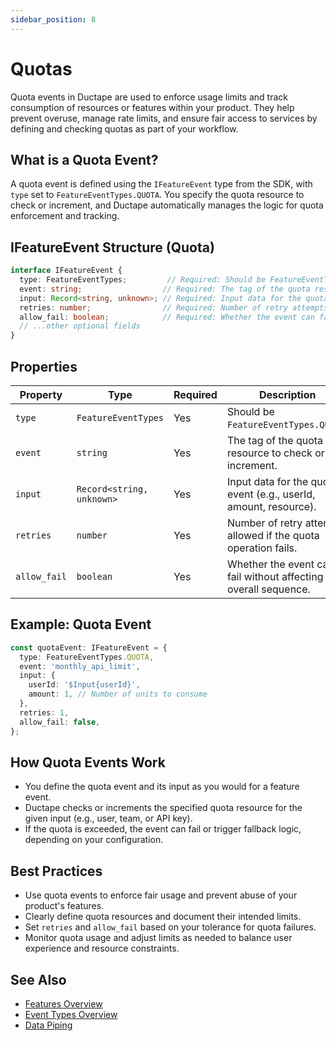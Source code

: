 ```yaml
---
sidebar_position: 8
---
```


# Quotas

Quota events in Ductape are used to enforce usage limits and track consumption of resources or features within your product. They help prevent overuse, manage rate limits, and ensure fair access to services by defining and checking quotas as part of your workflow.

## What is a Quota Event?

A quota event is defined using the `IFeatureEvent` type from the SDK, with `type` set to `FeatureEventTypes.QUOTA`. You specify the quota resource to check or increment, and Ductape automatically manages the logic for quota enforcement and tracking.

## IFeatureEvent Structure (Quota)

```typescript
interface IFeatureEvent {
  type: FeatureEventTypes;         // Required: Should be FeatureEventTypes.QUOTA
  event: string;                  // Required: The tag of the quota resource to use
  input: Record<string, unknown>; // Required: Input data for the quota event (e.g., userId, amount)
  retries: number;                // Required: Number of retry attempts if the quota check fails
  allow_fail: boolean;            // Required: Whether the event can fail without affecting the overall sequence
  // ...other optional fields
}
```

## Properties

| Property     | Type                      | Required | Description                                                                                       |
|--------------|---------------------------|----------|---------------------------------------------------------------------------------------------------|
| `type`       | `FeatureEventTypes`       | Yes      | Should be `FeatureEventTypes.QUOTA`.                                                              |
| `event`      | `string`                  | Yes      | The tag of the quota resource to check or increment.                                              |
| `input`      | `Record<string, unknown>` | Yes      | Input data for the quota event (e.g., userId, amount, resource).                                  |
| `retries`    | `number`                  | Yes      | Number of retry attempts allowed if the quota operation fails.                                     |
| `allow_fail` | `boolean`                 | Yes      | Whether the event can fail without affecting the overall sequence.                                 |

## Example: Quota Event

```typescript
const quotaEvent: IFeatureEvent = {
  type: FeatureEventTypes.QUOTA,
  event: 'monthly_api_limit',
  input: {
    userId: '$Input{userId}',
    amount: 1, // Number of units to consume
  },
  retries: 1,
  allow_fail: false,
};
```

## How Quota Events Work
- You define the quota event and its input as you would for a feature event.
- Ductape checks or increments the specified quota resource for the given input (e.g., user, team, or API key).
- If the quota is exceeded, the event can fail or trigger fallback logic, depending on your configuration.

## Best Practices
- Use quota events to enforce fair usage and prevent abuse of your product's features.
- Clearly define quota resources and document their intended limits.
- Set `retries` and `allow_fail` based on your tolerance for quota failures.
- Monitor quota usage and adjust limits as needed to balance user experience and resource constraints.

## See Also
- [Features Overview](../../../getting-started.md)
- [Event Types Overview](../)
- [Data Piping](../data-piping.md) 